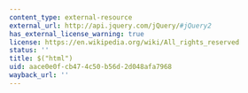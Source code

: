 ```yaml
---
content_type: external-resource
external_url: http://api.jquery.com/jQuery/#jQuery2
has_external_license_warning: true
license: https://en.wikipedia.org/wiki/All_rights_reserved
status: ''
title: $("html")
uid: aace0e0f-cb47-4c50-b56d-2d048afa7968
wayback_url: ''
---
```

